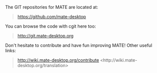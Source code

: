 The GIT repositories for MATE are located at:

> <https://github.com/mate-desktop>

You can browse the code with cgit here too:

> <http://git.mate-desktop.org>

Don't hesitate to contribute and have fun improving MATE! Other useful links:

> <http://wiki.mate-desktop.org/contribute> <http://wiki.mate-
desktop.org/translation>

